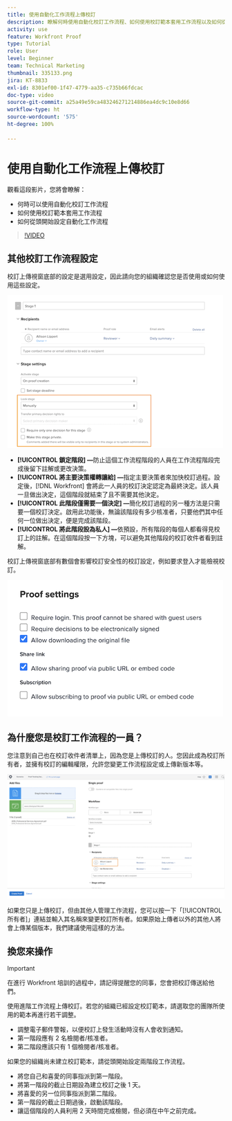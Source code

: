 ```yaml
---
title: 使用自動化工作流程上傳校訂
description: 瞭解何時使用自動化校訂工作流程、如何使用校訂範本套用工作流程以及如何從頭開始設定自動化工作流程。
activity: use
feature: Workfront Proof
type: Tutorial
role: User
level: Beginner
team: Technical Marketing
thumbnail: 335133.png
jira: KT-8833
exl-id: 8301ef00-1f47-4779-aa35-c735b66fdcac
doc-type: video
source-git-commit: a25a49e59ca483246271214886ea4dc9c10e8d66
workflow-type: ht
source-wordcount: '575'
ht-degree: 100%

---
```


# 使用自動化工作流程上傳校訂

觀看這段影片，您將會瞭解：

* 何時可以使用自動化校訂工作流程
* 如何使用校訂範本套用工作流程
* 如何從頭開始設定自動化工作流程

>[!VIDEO](https://video.tv.adobe.com/v/335133/?quality=12&learn=on)



## 其他校訂工作流程設定

校訂上傳視窗底部的設定是選用設定，因此請向您的組織確認您是否使用或如何使用這些設定。

![影像顯示「[!UICONTROL 新增校訂]」視窗並突顯標示「[!UICONTROL 階段]」設定。](assets/additional-proof-workflow-settings.png)

* **[!UICONTROL 鎖定階段] —**&#x200B;防止這個工作流程階段的人員在工作流程階段完成後留下註解或更改決策。
* **[!UICONTROL 將主要決策權轉讓給] —**&#x200B;指定主要決策者來加快校訂過程。設定後，[!DNL Workfront] 會將此一人員的校訂決定認定為最終決定。該人員一旦做出決定，這個階段就結束了且不需要其他決定。
* **[!UICONTROL 此階段僅需要一個決定] —**&#x200B;簡化校訂過程的另一種方法是只需要一個校訂決定。啟用此功能後，無論該階段有多少核准者，只要他們其中任何一位做出決定，便是完成該階段。
* **[!UICONTROL 將此階段設為私人] —**&#x200B;依預設，所有階段的每個人都看得見校訂上的註解。在這個階段按一下方塊，可以避免其他階段的校訂收件者看到註解。

校訂上傳視窗底部有數個會影響校訂安全性的校訂設定，例如要求登入才能檢視校訂。

<!--
Learn more about these in the Proof settings section of the Configure a proof article.
-->

![影像顯示校訂上傳視窗的「[!UICONTROL 校訂設定]」區段。](assets/additional-proof-workflow-settings-2.png)

<!--
### Learn more
* Automated workflow overview
* Automated workflow stages overview
-->

<!--
### Guides
* Plan an advanced workflow worksheet
-->

## 為什麼您是校訂工作流程的一員？

您注意到自己也在校訂收件者清單上，因為您是上傳校訂的人。您因此成為校訂所有者，並擁有校訂的編輯權限，允許您變更工作流程設定或上傳新版本等。

![影像顯示校訂上傳視窗，其中的收件者名單將校訂所有者突顯標示。](assets/proof-owner.png)

如果您只是上傳校訂，但由其他人管理工作流程，您可以按一下「[!UICONTROL 所有者]」連結並輸入其名稱來變更校訂所有者。如果原始上傳者以外的其他人將會上傳某個版本，我們建議使用這樣的方法。

## 換您來操作

>[!IMPORTANT]
>
>在進行 Workfront 培訓的過程中，請記得提醒您的同事，您會把校訂傳送給他們。


使用進階工作流程上傳校訂。若您的組織已經設定校訂範本，請選取您的團隊所使用的範本再進行若干調整。

* 調整電子郵件警報，以便校訂上發生活動時沒有人會收到通知。
* 第一階段應有 2 名檢閱者/核准者。
* 第二階段應該只有 1 個檢閱者/核准者。

如果您的組織尚未建立校訂範本，請從頭開始設定兩階段工作流程。

* 將您自己和喜愛的同事指派到第一階段。
* 將第一階段的截止日期設為建立校訂之後 1 天。
* 將喜愛的另一位同事指派到第二階段。
* 第一階段的截止日期過後，啟動該階段。
* 讓這個階段的人員利用 2 天時間完成檢閱，但必須在中午之前完成。



